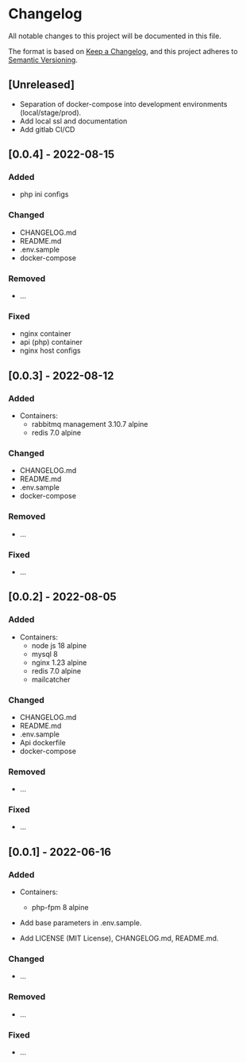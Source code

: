 # Changelog

All notable changes to this project will be documented in this file.

The format is based on [Keep a Changelog](https://keepachangelog.com/en/1.0.0/),
and this project adheres to [Semantic Versioning](https://semver.org/spec/v2.0.0.html).

## [Unreleased]

- Separation of docker-compose into development environments (local/stage/prod).
- Add local ssl and documentation
- Add gitlab CI/CD

## [0.0.4] - 2022-08-15

### Added

- php ini configs

### Changed

- CHANGELOG.md
- README.md
- .env.sample
- docker-compose

### Removed

- ...

### Fixed

- nginx container
- api (php) container
- nginx host configs

## [0.0.3] - 2022-08-12

### Added

- Containers:
    - rabbitmq management 3.10.7 alpine
    - redis 7.0 alpine

### Changed

- CHANGELOG.md
- README.md
- .env.sample
- docker-compose

### Removed

- ...

### Fixed

- ...

## [0.0.2] - 2022-08-05

### Added

- Containers:
    - node js 18 alpine
    - mysql 8
    - nginx 1.23 alpine
    - redis 7.0 alpine
    - mailcatcher

### Changed

- CHANGELOG.md
- README.md
- .env.sample
- Api dockerfile
- docker-compose

### Removed

- ...

### Fixed

- ...

## [0.0.1] - 2022-06-16

### Added

- Containers:
    - php-fpm 8 alpine

- Add base parameters in .env.sample.
- Add LICENSE (MIT License), CHANGELOG.md, README.md.

### Changed

- ...

### Removed

- ...

### Fixed

- ...